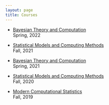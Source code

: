 ```yaml
---
layout: page
title: Courses
---
```


- [Bayesian Theory and Computation]({{sites.baseurl}}/courses/btc-s22.html)  
Spring, 2022

- [Statistical Models and Computing Methods]({{sites.baseurl}}/courses/smcm-f21.html)  
Fall, 2021

- [Bayesian Theory and Computation]({{sites.baseurl}}/courses/btc-s21.html)  
Spring, 2021

- [Statistical Models and Computing Methods]({{sites.baseurl}}/courses/smcm-f20.html)  
Fall, 2020

- [Modern Computational Statistics]({{sites.baseurl}}/courses/mcs-f19.html)  
Fall, 2019